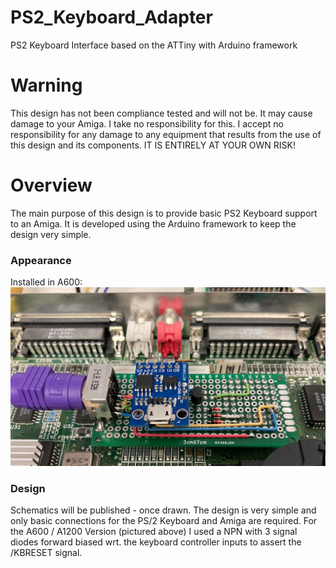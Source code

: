 # PS2_Keyboard_Adapter
PS2 Keyboard Interface based on the ATTiny with Arduino framework

# Warning
This design has not been compliance tested and will not be. It may cause damage to your Amiga. I take no responsibility for this. I accept no responsibility for any damage to any equipment that results from the use of this design and its components. IT IS ENTIRELY AT YOUR OWN RISK!

# Overview
The main purpose of this design is to provide basic PS2 Keyboard support to an Amiga. It is developed using the Arduino framework to keep the design very simple.

### Appearance
Installed in A600:
![Installation](/Images/InstalledInA600.jpg)

### Design
Schematics will be published - once drawn. The design is very simple and only basic connections for the PS/2 Keyboard and Amiga are required. For the A600 / A1200 Version (pictured above) I used a NPN with 3 signal diodes forward biased wrt. the keyboard controller inputs to assert the /KBRESET signal.